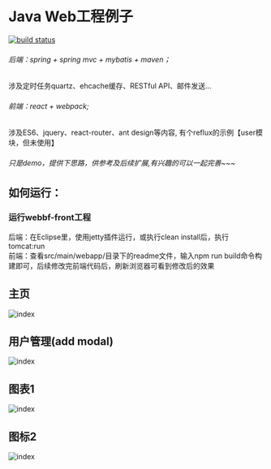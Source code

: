 # Java Web工程例子
[![build status](https://travis-ci.org/peterchenhdu/webbf.svg?branch=master)](https://travis-ci.org/peterchenhdu/webbf)

###### 后端：spring + spring mvc + mybatis + maven；
涉及定时任务quartz、ehcache缓存、RESTful API、邮件发送...
###### 前端：react + webpack;
涉及ES6、jquery、react-router、ant design等内容, 有个reflux的示例【user模块，但未使用】</br>

###### 只是demo，提供下思路，供参考及后续扩展,有兴趣的可以一起完善~~~

## 如何运行：
### 运行webbf-front工程
后端：在Eclipse里，使用jetty插件运行，或执行clean install后，执行tomcat:run</br>
前端：查看src/main/webapp/目录下的readme文件，输入npm run build命令构建即可，后续修改完前端代码后，刷新浏览器可看到修改后的效果</br>


## 主页
![index][index-image]
## 用户管理(add modal)
![index][adduser-image]
## 图表1
![index][chart1-image]
## 图标2
![index][chart2-image]

[index-image]: https://github.com/peterchenhdu/webbf/blob/trunk/webbf-doc/images/pic-index.jpg
[adduser-image]: https://github.com/peterchenhdu/webbf/blob/trunk/webbf-doc/images/pic-adduser.jpg
[chart1-image]: https://github.com/peterchenhdu/webbf/blob/trunk/webbf-doc/images/pic-chart.jpg
[chart2-image]: https://github.com/peterchenhdu/webbf/blob/trunk/webbf-doc/images/pic-chart2.jpg
